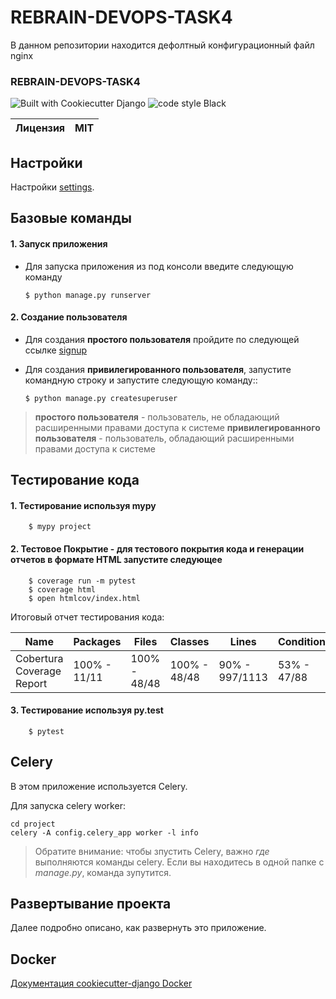 # REBRAIN-DEVOPS-TASK4

В данном репозитории находится дефолтный конфигурационный файл nginx


### REBRAIN-DEVOPS-TASK4

![Built with Cookiecutter Django](https://img.shields.io/badge/built%20with-Cookiecutter%20Django-ff69b4.svg?logo=cookiecutter)
![code style Black ](https://img.shields.io/badge/code%20style-black-000000.svg)



| Лицензия | MIT |
|----------|-----|

Настройки
---------

Настройки [settings](http://cookiecutter-django.readthedocs.io/en/latest/settings.html).


Базовые команды
---------------

#### 1. Запуск приложения

* Для запуска приложения из под консоли введите следующую команду 
 
    ```$ python manage.py runserver```

#### 2. Создание пользователя


* Для создания **простого пользователя** пройдите по следующей ссылке [signup](https://github.com/signup?ref_cta=Sign+up&ref_loc=header+logged+out&ref_page=%2F&source=header-home)

* Для создания **привилегированного пользователя**, запустите командную строку и запустите следующую команду::

    ```$ python manage.py createsuperuser```
    
>  **простого пользователя** - пользователь, не обладающий расширенными правами доступа к системе
>  **привилегированного пользователя** - пользователь, обладающий расширенными правами доступа к системе


Тестирование кода
-----------------

#### 1. Тестирование используя mypy
```
    $ mypy project
```



#### 2. Тестовое Покрытие - для тестового покрытия кода и генерации отчетов в формате HTML запустите следующее
```
    $ coverage run -m pytest
    $ coverage html
    $ open htmlcov/index.html
```

Итоговый отчет тестирования кода:

|Name                      | Packages     | Files        | Classes      | Lines          | Conditionals|
|--------------------------|--------------|--------------|--------------|----------------|-------------|
|Cobertura Coverage Report | 100% - 11/11 | 100% - 48/48 | 100%	- 48/48 | 90% - 997/1113 | 53% - 47/88 |



#### 3. Тестирование используя py.test
```
    $ pytest
```

Celery
------

В этом приложение используется Celery.

Для запуска celery worker:

    cd project
    celery -A config.celery_app worker -l info

> Обратите внимание: чтобы зпустить Celery, важно *где* выполняются команды celery. Если вы находитесь в одной папке с *manage.py*, команда зупутится.





Развертывание проекта
----------

Далее подробно описано, как развернуть это приложение.



Docker
------

[Документация cookiecutter-django Docker](http://cookiecutter-django.readthedocs.io/en/latest/deployment-with-docker.html)
